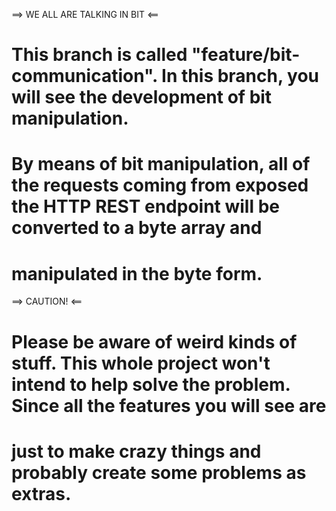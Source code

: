 ==> WE ALL ARE TALKING IN BIT <==

#  This branch is called "feature/bit-communication". In this branch, you will see the development of bit manipulation.
#  By means of bit manipulation, all of the requests coming from exposed the HTTP REST endpoint will be converted to a byte array and 
#  manipulated in the byte form.

==> CAUTION! <==

#  Please be aware of weird kinds of stuff. This whole project won't intend to help solve the problem. Since all the features you will see are
#  just to make crazy things and probably create some problems as extras.
